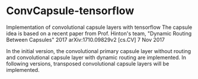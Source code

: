 # ConvCapsule-tensorflow
Implementation of convolutional capsule layers with tensorflow
The capsule idea is based on a recent paper from Prof. Hinton's team, "Dynamic Routing Between Capsules" 2017
arXiv:1710.09829v2 [cs.CV] 7 Nov 2017

In the initial version, the convolutional primary capsule layer without routing and convolutional capsule layer with dynamic routing are implemented. In following versions, transposed convolutional capsule layers will be implemented.
